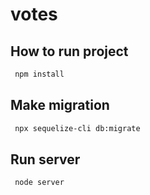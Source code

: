 # votes

## How to run project
```bash
 npm install
 ```
 ## Make migration
```bash
 npx sequelize-cli db:migrate 
```

## Run server
```bash
 node server
 ```

